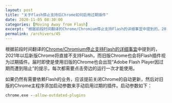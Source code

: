 ```yaml
---
layout: post
title: "关于Flash停止支持后Chrome如何启用过期插件"
date: 2020-11-05 08:30:00
categories: [Moving Away from Flash]
excerpt: "根据前段时间翻译的Chrome/Chromium停止支持Flash的详细事宜中提到的，2021年以后新版Chrome将直接不支持Flash，而旧版Chrome也会将Flash插件视为过期插件。届时即使是使用旧版的Chrome也会出现“Adobe Flash Player因过期而遭到阻止”的提示，每次都需要点击旁边的运行一次才能使用。"
permalink: /archivers/45
---
```


根据前段时间翻译的[Chrome/Chromium停止支持Flash的详细事宜](41.html#Flash-Player-blocked-as-“out-of-date”-Target-All-Chrome-versions-Jan-2021-以“过期”原因禁用Flash-2021-1，所有版本)中提到的，2021年以后新版Chrome将直接不支持Flash，而旧版Chrome也会将Flash插件视为过期插件。届时即使是使用旧版的Chrome也会出现“Adobe Flash Player因过期而遭到阻止”的提示，每次都需要点击旁边的运行一次才能使用。

如果仍然有需要依赖Flash的业务，应该提前关闭Chrome的自动更新，然后对旧版的Chrome主程序添加启动参数来手动启用过期的插件。启动参数如下：
```bat
chrome.exe --allow-outdated-plugins
```